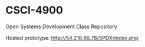 CSCI-4900
=========

Open Systems Development Class Repository

Hosted prototype: http://54.218.86.78/SPDX/index.php
